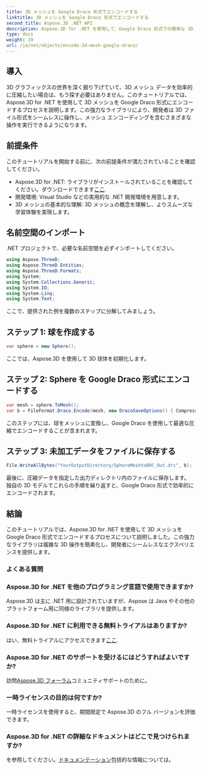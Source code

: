```yaml
---
title: 3D メッシュを Google Draco 形式でエンコードする
linktitle: 3D メッシュを Google Draco 形式でエンコードする
second_title: Aspose.3D .NET API
description: Aspose.3D for .NET を使用して、Google Draco 形式での簡単な 3D メッシュ エンコーディングを試してください。ステップバイステップのガイドに従ってください。効率的で強力、そして開発者にとって使いやすい!
type: docs
weight: 19
url: /ja/net/objects/encode-3d-mesh-google-draco/
---
```

## 導入
3D グラフィックスの世界を深く掘り下げていて、3D メッシュ データを効率的に圧縮したい場合は、もう探す必要はありません。このチュートリアルでは、Aspose.3D for .NET を使用して 3D メッシュを Google Draco 形式にエンコードするプロセスを説明します。この強力なライブラリにより、開発者は 3D ファイル形式をシームレスに操作し、メッシュ エンコーディングを含むさまざまな操作を実行できるようになります。
## 前提条件
このチュートリアルを開始する前に、次の前提条件が満たされていることを確認してください。
-  Aspose.3D for .NET: ライブラリがインストールされていることを確認してください。ダウンロードできます[ここ](https://releases.aspose.com/3d/net/).
- 開発環境: Visual Studio などの実用的な .NET 開発環境を用意します。
- 3D メッシュの基本的な理解: 3D メッシュの概念を理解し、よりスムーズな学習体験を実現します。
## 名前空間のインポート
.NET プロジェクトで、必要な名前空間を必ずインポートしてください。
```csharp
using Aspose.ThreeD;
using Aspose.ThreeD.Entities;
using Aspose.ThreeD.Formats;
using System;
using System.Collections.Generic;
using System.IO;
using System.Linq;
using System.Text;
```
ここで、提供された例を複数のステップに分解してみましょう。
## ステップ 1: 球を作成する
```csharp
var sphere = new Sphere();
```
ここでは、Aspose.3D を使用して 3D 球体を初期化します。
## ステップ 2: Sphere を Google Draco 形式にエンコードする
```csharp
var mesh = sphere.ToMesh();
var b = FileFormat.Draco.Encode(mesh, new DracoSaveOptions() { CompressionLevel = DracoCompressionLevel.Optimal });
```
このステップには、球をメッシュに変換し、Google Draco を使用して最適な圧縮でエンコードすることが含まれます。
## ステップ 3: 未加工データをファイルに保存する
```csharp
File.WriteAllBytes("YourOutputDirectory/SphereMeshtoDRC_Out.drc", b);
```
最後に、圧縮データを指定した出力ディレクトリ内のファイルに保存します。
独自の 3D モデルでこれらの手順を繰り返すと、Google Draco 形式で効率的にエンコードされます。
## 結論
このチュートリアルでは、Aspose.3D for .NET を使用して 3D メッシュを Google Draco 形式でエンコードするプロセスについて説明しました。この強力なライブラリは複雑な 3D 操作を簡素化し、開発者にシームレスなエクスペリエンスを提供します。

### よくある質問
### Aspose.3D for .NET を他のプログラミング言語で使用できますか?
Aspose.3D は主に .NET 用に設計されていますが、Aspose は Java やその他のプラットフォーム用に同様のライブラリを提供します。
### Aspose.3D for .NET に利用できる無料トライアルはありますか?
はい、無料トライアルにアクセスできます[ここ](https://releases.aspose.com/).
### Aspose.3D for .NET のサポートを受けるにはどうすればよいですか?
訪問[Aspose.3D フォーラム](https://forum.aspose.com/c/3d/18)コミュニティサポートのために。
### 一時ライセンスの目的は何ですか?
一時ライセンスを使用すると、期間限定で Aspose.3D のフル バージョンを評価できます。
### Aspose.3D for .NET の詳細なドキュメントはどこで見つけられますか?
を参照してください。[ドキュメンテーション](https://reference.aspose.com/3d/net/)包括的な情報については。